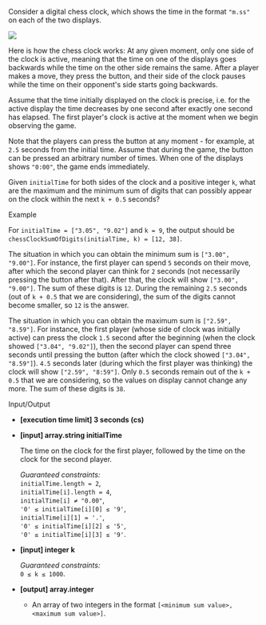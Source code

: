 
Consider a digital chess clock, which shows the time in the format  `"m.ss"`  on each of the two displays.

![](https://codefightsuserpics.s3.amazonaws.com/tasks/chessClockSumOfDigits/img/chess_clock.png?_tm=1530791320148)

Here is how the chess clock works: At any given moment, only one side of the clock is active, meaning that the time on one of the displays goes backwards while the time on the other side remains the same. After a player makes a move, they press the button, and their side of the clock pauses while the time on their opponent's side starts going backwards.

Assume that the time initially displayed on the clock is precise, i.e. for the active display the time decreases by one second after exactly one second has elapsed. The first player's clock is active at the moment when we begin observing the game.

Note that the players can press the button at any moment - for example, at  `2.5`  seconds from the initial time. Assume that during the game, the button can be pressed an arbitrary number of times. When one of the displays shows  `"0:00"`, the game ends immediately.

Given  `initialTime`  for both sides of the clock and a positive integer  `k`, what are the maximum and the minimum sum of digits that can possibly appear on the clock within the next  `k + 0.5`  seconds?

Example

For  `initialTime = ["3.05", "9.02"]`  and  `k = 9`, the output should be  
`chessClockSumOfDigits(initialTime, k) = [12, 38]`.

The situation in which you can obtain the minimum sum is  `["3.00", "9.00"]`. For instance, the first player can spend  `5`  seconds on their move, after which the second player can think for  `2`  seconds (not necessarily pressing the button after that). After that, the clock will show  `["3.00", "9.00"]`. The sum of these digits is  `12`. During the remaining  `2.5`  seconds (out of  `k + 0.5`  that we are considering), the sum of the digits cannot become smaller, so  `12`  is the answer.

The situation in which you can obtain the maximum sum is  `["2.59", "8.59"]`. For instance, the first player (whose side of clock was initially active) can press the clock  `1.5`  second after the beginning (when the clock showed  `["3.04", "9.02"]`), then the second player can spend three seconds until pressing the button (after which the clock showed  `["3.04", "8.59"]`).  `4.5`  seconds later (during which the first player was thinking) the clock will show  `["2.59", "8:59"]`. Only  `0.5`  seconds remain out of the  `k + 0.5`  that we are considering, so the values on display cannot change any more. The sum of these digits is  `38`.

Input/Output

-   **[execution time limit] 3 seconds (cs)**
    
-   **[input] array.string initialTime**
    
    The time on the clock for the first player, followed by the time on the clock for the second player.
    
    _Guaranteed constraints:_  
    `initialTime.length = 2`,  
    `initialTime[i].length = 4`,  
    `initialTime[i] ≠ "0.00"`,  
    `'0' ≤ initialTime[i][0] ≤ '9'`,  
    `initialTime[i][1] = '.'`,  
    `'0' ≤ initialTime[i][2] ≤ '5'`,  
    `'0' ≤ initialTime[i][3] ≤ '9'`.
    
-   **[input] integer k**
    
    _Guaranteed constraints:_  
    `0 ≤ k ≤ 1000`.
    
-   **[output] array.integer**
    
    -   An array of two integers in the format  `[<minimum sum value>, <maximum sum value>]`.